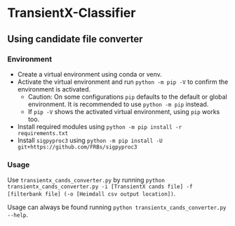# TransientX-Classifier
## Using candidate file converter
### Environment
- Create a virtual environment using conda or venv.
- Activate the virtual environment and run `python -m pip -V` to confirm the environment is activated.
    - Caution: On some configurations `pip` defaults to the default or global environment. It is recommended to use `python -m pip` instead.
    - If `pip -V` shows the activated virtual environment, using `pip` works too.
- Install required modules using `python -m pip install -r requirements.txt`
- Install `sigpyproc3` using `python -m pip install -U git+https://github.com/FRBs/sigpyproc3`

### Usage
Use `transientx_cands_converter.py` by running `python transientx_cands_converter.py -i [TransientX cands file] -f [filterbank file] (-o [Heimdall csv output location])`.

Usage can always be found running `python transientx_cands_converter.py --help`.